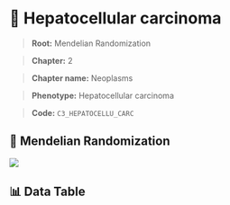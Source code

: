 # 🧪 Hepatocellular carcinoma

> **Root:** Mendelian Randomization

> **Chapter:** 2  

> **Chapter name:** Neoplasms

> **Phenotype:** Hepatocellular carcinoma  

> **Code:** `C3_HEPATOCELLU_CARC`

## 🧬 Mendelian Randomization  

<img src="/MR/Figures/Forward/C3_HEPATOCELLU_CARC.png"/>

## 📊 Data Table

<CsvTableMRF src="/MR/Data/Forward/C3_HEPATOCELLU_CARC.csv"/>
